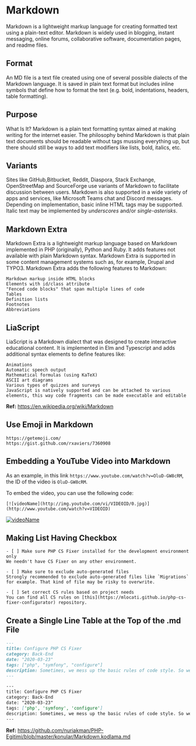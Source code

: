 # Markdown

Markdown is a lightweight markup language for creating formatted text using a plain-text editor.
Markdown is widely used in blogging, instant messaging, online forums, collaborative software, documentation pages, and readme files.

## Format

An MD file is a text file created using one of several possible dialects of the Markdown language. It is saved in plain text format but includes inline symbols that define how to format the text (e.g. bold, indentations, headers, table formatting).

## Purpose

What Is It? Markdown is a plain text formatting syntax aimed at making writing for the internet easier. The philosophy behind Markdown is that plain text documents should be readable without tags mussing everything up, but there should still be ways to add text modifiers like lists, bold, italics, etc.

## Variants

Sites like GitHub,Bitbucket, Reddit, Diaspora, Stack Exchange, OpenStreetMap and SourceForge use variants of Markdown to facilitate discussion between users. Markdown is also supported in a wide variety of apps and services, like Microsoft Teams chat and Discord messages.
Depending on implementation, basic inline HTML tags may be supported. Italic text may be implemented by _underscores_ and/or _single-asterisks_.

## Markdown Extra

Markdown Extra is a lightweight markup language based on Markdown implemented in PHP (originally), Python and Ruby. It adds features not available with plain Markdown syntax. Markdown Extra is supported in some content management systems such as, for example, Drupal and TYPO3.
Markdown Extra adds the following features to Markdown:

    Markdown markup inside HTML blocks
    Elements with id/class attribute
    "Fenced code blocks" that span multiple lines of code
    Tables
    Definition lists
    Footnotes
    Abbreviations

## LiaScript

LiaScript is a Markdown dialect that was designed to create interactive educational content. It is implemented in Elm and Typescript and adds additional syntax elements to define features like:

    Animations
    Automatic speech output
    Mathematical formulas (using KaTeX)
    ASCII art diagrams
    Various types of quizzes and surveys
    JavaScript is natively supported and can be attached to various elements, this way code fragments can be made executable and editable

**Ref:** https://en.wikipedia.org/wiki/Markdown

## Use Emoji in Markdown

    https://getemoji.com/
    https://gist.github.com/rxaviers/7360908

## Embedding a YouTube Video into Markdown

As an example, in this link `https://www.youtube.com/watch?v=OluD-GW8cRM`, the ID of the video is `OluD-GW8cRM`.

To embed the video, you can use the following code:

`[![videoName](http://img.youtube.com/vi/VIDEOID/0.jpg)](http://www.youtube.com/watch?v=VIDEOID)`

[![videoName](http://img.youtube.com/vi/OluD-GW8cRM/0.jpg)](http://www.youtube.com/watch?v=OluD-GW8cRM)

## Making List Having Checkbox

    - [ ] Make sure PHP CS Fixer installed for the development environment only
    We needn't have CS Fixer on any other environment.

    - [ ] Make sure to exclude auto-generated files
    Strongly recommended to exclude auto-generated files like `Migrations` for example. That kind of file may be risky to overwrite.

    - [ ] Set correct CS rules based on project needs
    You can find all CS rules on [this](https://mlocati.github.io/php-cs-fixer-configurator) repository.

## Create a Single Line Table at the Top of the .md File

```md
---
title: Configure PHP CS Fixer
category: Back-End
date: "2020-03-23"
tags: ["php", "symfony", "configure"]
description: Sometimes, we mess up the basic rules of code style. So we need a friend to cover our back! With PHP we are using PHP CS Fixer by to configure it we follow the steps below.
---

---
title: Configure PHP CS Fixer
category: Back-End
date: "2020-03-23"
tags: ['php', 'symfony', 'configure']
description: Sometimes, we mess up the basic rules of code style. So we need a friend to cover our back! With PHP we are using PHP CS Fixer by to configure it we follow the steps below.
---
```

**Ref:** https://github.com/nuriakman/PHP-Egitimi/blob/master/konular/Markdown.kodlama.md
